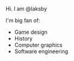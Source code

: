 Hi. I am @laksby

I'm big fan of:
- Game design
- History
- Computer graphics
- Software engineering
